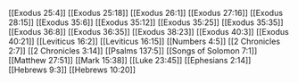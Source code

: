 [[Exodus 25:4]]
[[Exodus 25:18]]
[[Exodus 26:1]]
[[Exodus 27:16]]
[[Exodus 28:15]]
[[Exodus 35:6]]
[[Exodus 35:12]]
[[Exodus 35:25]]
[[Exodus 35:35]]
[[Exodus 36:8]]
[[Exodus 36:35]]
[[Exodus 38:23]]
[[Exodus 40:3]]
[[Exodus 40:21]]
[[Leviticus 16:2]]
[[Leviticus 16:15]]
[[Numbers 4:5]]
[[2 Chronicles 2:7]]
[[2 Chronicles 3:14]]
[[Psalms 137:5]]
[[Songs of Solomon 7:1]]
[[Matthew 27:51]]
[[Mark 15:38]]
[[Luke 23:45]]
[[Ephesians 2:14]]
[[Hebrews 9:3]]
[[Hebrews 10:20]]

